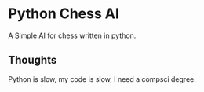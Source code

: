 # Python Chess AI
A Simple AI for chess written in python.

## Thoughts
Python is slow, my code is slow, I need a compsci degree.
